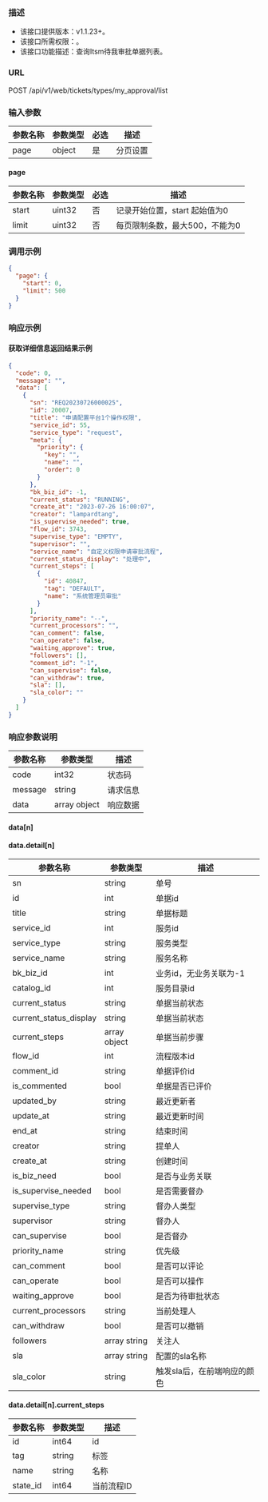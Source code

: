 ### 描述

- 该接口提供版本：v1.1.23+。
- 该接口所需权限：。
- 该接口功能描述：查询Itsm待我审批单据列表。

### URL

POST /api/v1/web/tickets/types/my_approval/list

### 输入参数

| 参数名称 | 参数类型   | 必选 | 描述   |
|------|--------|----|------|
| page | object | 是  | 分页设置 |

#### page

| 参数名称   | 参数类型    | 必选 | 描述                 |
|--------|---------|----|--------------------|
| start	 | uint32	 | 否	 | 记录开始位置，start 起始值为0 |
| limit	 | uint32	 | 否	 | 每页限制条数，最大500，不能为0  |

### 调用示例

```json
{
  "page": {
    "start": 0,
    "limit": 500
  }
}
```

### 响应示例

#### 获取详细信息返回结果示例

```json
{
  "code": 0,
  "message": "",
  "data": [
    {
      "sn": "REQ20230726000025",
      "id": 20007,
      "title": "申请配置平台1个操作权限",
      "service_id": 55,
      "service_type": "request",
      "meta": {
        "priority": {
          "key": "",
          "name": "",
          "order": 0
        }
      },
      "bk_biz_id": -1,
      "current_status": "RUNNING",
      "create_at": "2023-07-26 16:00:07",
      "creator": "lampardtang",
      "is_supervise_needed": true,
      "flow_id": 3743,
      "supervise_type": "EMPTY",
      "supervisor": "",
      "service_name": "自定义权限申请审批流程",
      "current_status_display": "处理中",
      "current_steps": [
        {
          "id": 40847,
          "tag": "DEFAULT",
          "name": "系统管理员审批"
        }
      ],
      "priority_name": "--",
      "current_processors": "",
      "can_comment": false,
      "can_operate": false,
      "waiting_approve": true,
      "followers": [],
      "comment_id": "-1",
      "can_supervise": false,
      "can_withdraw": true,
      "sla": [],
      "sla_color": ""
    }
  ]
}
```

### 响应参数说明

| 参数名称    | 参数类型         | 描述   |
|---------|--------------|------|
| code    | int32        | 状态码  |
| message | string       | 请求信息 |
| data    | array object | 响应数据 |

#### data[n]

#### data.detail[n]

| 参数名称                   | 参数类型         | 描述              |
|------------------------|--------------|-----------------|
| sn                     | string       | 单号              |
| id                     | int          | 单据id            |
| title                  | string       | 单据标题            |
| service_id             | int          | 服务id            |
| service_type           | string       | 服务类型            |
| service_name           | string       | 服务名称            |
| bk_biz_id              | int          | 业务id，无业务关联为-1   |
| catalog_id             | int          | 服务目录id          |
| current_status         | string       | 单据当前状态          |
| current_status_display | string       | 单据当前状态          |
| current_steps          | array object | 单据当前步骤          |
| flow_id                | int          | 流程版本id          |
| comment_id             | string       | 单据评价id          |
| is_commented           | bool         | 单据是否已评价         |
| updated_by             | string       | 最近更新者           |
| update_at              | string       | 最近更新时间          |
| end_at                 | string       | 结束时间            |
| creator                | string       | 提单人             |
| create_at              | string       | 创建时间            |
| is_biz_need            | bool         | 是否与业务关联         |
| is_supervise_needed    | bool         | 是否需要督办          |
| supervise_type         | string       | 督办人类型           |
| supervisor             | string       | 督办人             |
| can_supervise          | bool         | 是否督办            |
| priority_name          | string       | 优先级             |
| can_comment            | bool         | 是否可以评论          |
| can_operate            | bool         | 是否可以操作          |
| waiting_approve        | bool         | 是否为待审批状态        |
| current_processors     | string       | 当前处理人           |
| can_withdraw           | bool         | 是否可以撤销          |
| followers              | array string | 关注人             |
| sla                    | array string | 配置的sla名称        |
| sla_color              | string       | 触发sla后，在前端响应的颜色 |

#### data.detail[n].current_steps

| 参数名称     | 参数类型   | 描述     |
|----------|--------|--------|
| id       | int64  | id     |
| tag      | string | 标签     |
| name     | string | 名称     |
| state_id | int64  | 当前流程ID |
